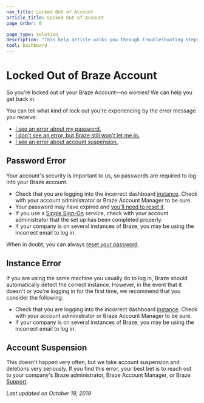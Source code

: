```yaml
---
nav_title: Locked Out of Account
article_title: Locked Out of Account
page_order: 0

page_type: solution
description: "This help article walks you through troubleshooting steps if you've been locked out of your Braze account."
tool: Dashboard
---
```


# Locked Out of Braze Account	

So you're locked out of your Braze Account—no worries! We can help you get back in.	

You can tell what kind of lock out you're experiencing by the error message you receive:	

- [I see an error about my password.](#password-error)	
- [I don't see an error, but Braze still won't let me in.](#instance-error)	
- [I see an error about account suspension.](#account-suspension)	

## Password Error	
Your account's security is important to us, so passwords are required to log into your Braze account.	

- Check that you are logging into the incorrect dashboard [instance][1]. Check with your account administrator or Braze Account Manager to be sure.	
- Your password may have expired and [you'll need to reset it][2].	
- If you use a [Single Sign-On][3] service, check with your account administrator that the set up has been completed properly.	
- If your company is on several instances of Braze, you may be using the incorrect email to log in.  	

When in doubt, you can always [reset your password][2].	

## Instance Error	

If you are using the same machine you usually do to log in, Braze should automatically detect the correct instance. However, in the event that it doesn't or you're logging in for the first time, we recommend that you consider the following:	

- Check that you are logging into the incorrect dashboard [instance][1]. Check with your account administrator or Braze Account Manager to be sure.
- If your company is on several instances of Braze, you may be using the incorrect email to log in.	


## Account Suspension	

This doesn't happen very often, but we take account suspension and deletions very seriously. If you find this error, your best bet is to reach out to your company's Braze administrator, Braze Account Manager, or Braze [Support][support].	

_Last updated on October 19, 2019_

[support]: {{site.baseurl}}/support_contact/	
[1]: {{site.baseurl}}/user_guide/administrative/access_braze/braze_instances/#braze-instances
[2]: {{site.baseurl}}/user_guide/administrative/logging_in_and_security/resetting_your_password/	
[3]: {{site.baseurl}}/user_guide/administrative/logging_in_and_security/single_sign_on/	
